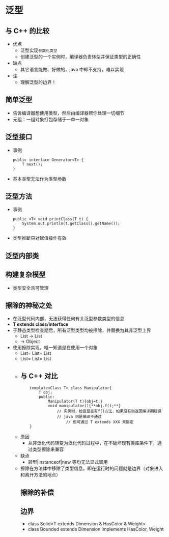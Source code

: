 





# 泛型
## 与 C++ 的比较
- 优点
	- 泛型实现`参数化类型`
	- 创建泛型的一个实例时，编译器负责转型并保证类型的正确性
- 缺点
	- 其它语言能做、好做的，java 中却不支持，难以实现
- 注
	- 理解泛型的边界！
## 简单泛型
- 告诉编译器想使用类型，然后由编译器帮你处理一切细节
- 元组：一组对象打包存储于一单一对象
## 泛型接口
- 事例
	```
	public interface Generator<T> {
	    T next();
	}

	```
- 基本类型无法作为类型参数
## 泛型方法
- 事例
	```
	public <T> void printClass(T t) {
        System.out.println(t.getClass().getName());
    }
	```
- 类型推断只对赋值操作有效
## 泛型内部类
## 构建复杂模型
- 类型安全且可管理
## 擦除的神秘之处
- 在泛型代码内部，无法获得任何有关泛型参数类型的信息
- **T extends class/interface**
- 于静态类型检查期后，所有泛型类型均被擦除，并替换为其非泛型上界
	- List<T> -> List
	- <T> -> Object
- 使用擦除实现，唯一知道是在使用一个对象
	- List<String>= List<Object>= List
	- List<Integer>= List<Object>= List
- 与 C++ 对比
	- 
	```
		template<Class T> class Manipulator{
			T obj;
			public:
				Manipulator(T t){obj=t;}
				void manipulator(){**obj.f();**}	
					// 实例时，检查是否有f()方法，如果没有则返回编译期错误
					// java 则是编译不通过
						// 但可通过 T extends XXX 来限定
		}
	```
- 原因
	- 从非泛化代码转变为泛化代码过程中，在不破坏现有类库条件下，通过类型擦除来兼容
- 缺点
	- 转型|instanceof|new 等均无法显式调用
- 擦除在方法体中移除了类型信息，即在运行时的问题就是边界（对象进入和离开方法的地点）
## 擦除的补偿
## 边界
- class Solid<T extends Dimension & HasColor & Weight>
- class Bounded extends Dimension implements HasColor, Weight